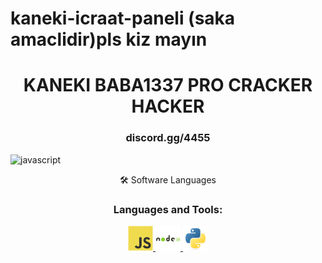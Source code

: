 # kaneki-icraat-paneli (saka amaclidir)pls kiz mayın

<h1 align="center">KANEKI BABA1337 PRO CRACKER HACKER</h1>
<h3 align="center">discord.gg/4455</h3>

 <img src="https://cdn.discordapp.com/attachments/1000067449179340980/1009853582192939058/unknown.png" alt="javascript" width="1043" height="206"/>


<p align="center">
🛠  Software Languages
<h3 align="center">Languages and Tools:</h3>
<p align="center"> <a href="https://developer.mozilla.org/en-US/docs/Web/JavaScript" target="_blank" rel="noreferrer"> <img src="https://raw.githubusercontent.com/devicons/devicon/master/icons/javascript/javascript-original.svg" alt="javascript" width="40" height="40"/> </a> <a href="https://nodejs.org" target="_blank" rel="noreferrer"> <img src="https://raw.githubusercontent.com/devicons/devicon/master/icons/nodejs/nodejs-original-wordmark.svg" alt="nodejs" width="40" height="40"/> </a> <a href="https://www.python.org" target="_blank" rel="noreferrer"> <img src="https://raw.githubusercontent.com/devicons/devicon/master/icons/python/python-original.svg" alt="python" width="40" height="40"/> </a> </p>
</p>
